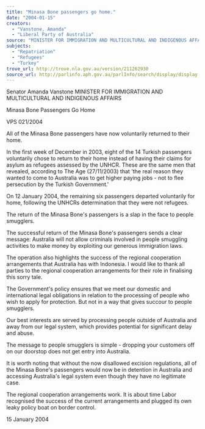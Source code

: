 ```yaml
---
title: "Minasa Bone passengers go home."
date: "2004-01-15"
creators:
  - "Vanstone, Amanda"
  - "Liberal Party of Australia"
source: "MINISTER FOR IMMIGRATION AND MULTICULTURAL AND INDIGENOUS AFFAIRS"
subjects:
  - "Repatriation"
  - "Refugees"
  - "Turkey"
trove_url: http://trove.nla.gov.au/version/211262930
source_url: http://parlinfo.aph.gov.au/parlInfo/search/display/display.w3p;query=Id%3A%22media/pressrel/7KEB6%22
---
```


 Senator Amanda Vanstone  MINISTER FOR IMMIGRATION AND MULTICULTURAL AND INDIGENOUS AFFAIRS 

 Minasa Bone Passengers Go Home

 VPS 021/2004

 All of the Minasa Bone passengers have now voluntarily returned to their home.

 In the first week of December in 2003, eight of the 14 Turkish passengers voluntarily chose to return to their home instead of  having their claims for asylum as refugees assessed by the UNHCR. These are the same men that revealed, according to The  Age (27/11/2003) that 'the real reason they wanted to come to Australia was to get higher paying jobs - not to flee persecution  by the Turkish Government.'

 On 12 January 2004, the remaining six passengers departed voluntarily for home, following the UNHCRs determination that  they were not refugees.

 The return of the Minasa Bone's passengers is a slap in the face to people smugglers.

 The successful return of the Minasa Bone's passengers sends a clear message: Australia will not allow criminals involved in  people smuggling activities to make money by exploiting our generous immigration laws.

 The operation also highlights the success of the regional cooperation arrangements that Australia has with Indonesia. I would  like to thank all parties to the regional cooperation arrangements for their role in finalising this sorry tale.

 The Government's policy ensures that we meet our domestic and international legal obligations in relation to the processing of  people who wish to apply for protection. But not in a way that gives succour to people smugglers.

 Our best interests are served by processing people outside of Australia and away from our legal system, which provides  potential for significant delay and abuse. 

 The message to people smugglers is simple - dropping your customers off on our doorstop does not get entry into Australia.

 It is worth noting that without the now disallowed excision regulations, all of the Minasa Bone's passengers would now be in  detention in Australia and accessing Australia's legal system even though they have no legitimate case.

 The regional cooperation arrangements work. It is about time Labor recognised the success of the current arrangements and  plugged its own leaky policy boat on border control.

 15 January 2004


